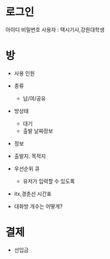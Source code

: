 # 로그인
아이디
비밀번호
사용자 : 택시기사,강원대학생

# 방
- 사용 인원

- 종류
  - 남/여/공유
- 방상태
  - 대기
  - 출발
날짜정보
-  정보
  - 출발지. 목적지
  - 우선순위 큐  
    - 유저가 입력할 수 있도록
  - itx,경춘선 시간표

- 대화방 개수는 어떻게?

# 결제

- 선입금
